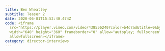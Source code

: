 ```yaml
---
title: Ben Wheatley
subtitle: Teaser 2
date: 2020-06-01T15:52:40.474Z
code: <iframe
  src="https://player.vimeo.com/video/438556240?color=b4d7ad&title=0&byline=0&portrait=0"
  width="640" height="360" frameborder="0" allow="autoplay; fullscreen"
  allowfullscreen></iframe>
category: director-interviews
---
```

